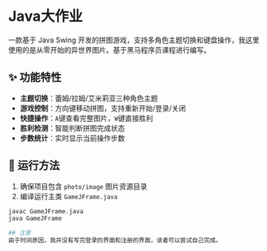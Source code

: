 # Java大作业

一款基于 Java Swing 开发的拼图游戏，支持多角色主题切换和键盘操作，我这里使用的是从零开始的异世界图片。基于黑马程序员课程进行编写。

## ✨ 功能特性
- ​**主题切换**：蕾姆/拉姆/艾米莉亚三种角色主题
- ​**游戏控制**：方向键移动拼图，支持重新开始/登录/关闭
- ​**快捷操作**：`A`键查看完整图片，`W`键直接胜利
- ​**胜利检测**：智能判断拼图完成状态
- ​**步数统计**：实时显示当前操作步数

## 🚀 运行方法
1. 确保项目包含 `photo/image` 图片资源目录
2. 编译运行主类 `GameJFrame.java`
```bash
javac GameJFrame.java
java GameJFrame

## 注意
由于时间原因，我并没有写完登录的界面和注册的界面，读者可以尝试自己完成。
